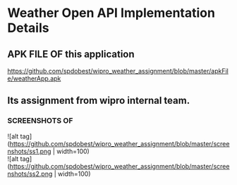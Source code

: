 # Weather Open API Implementation Details  
  
## APK FILE OF this application
https://github.com/spdobest/wipro_weather_assignment/blob/master/apkFile/weatherApp.apk  
  
## Its assignment from wipro internal team.    
 ### SCREENSHOTS OF 
![alt tag](https://github.com/spdobest/wipro_weather_assignment/blob/master/screenshots/ss1.png | width=100)  
![alt tag](https://github.com/spdobest/wipro_weather_assignment/blob/master/screenshots/ss2.png | width=100)

